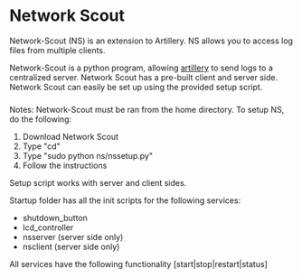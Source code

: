Network Scout
==

Network-Scout (NS) is an extension to Artillery. NS allows you to access log files from multiple clients.

Network-Scout is a python program, allowing <a href=https://github.com/trustedsec/artillery>artillery</a> to send logs to a centralized server. Network Scout has a pre-built client and server side. Network Scout can easily be set up using the provided setup script.

###
Notes:
Network-Scout must be ran from the home directory. To setup NS, do the following:
<ol>
  <li>Download Network Scout</li>
  <li>Type "cd"</li>
  <li>Type "sudo python ns/nssetup.py"</li>
  <li>Follow the instructions</li>
</ol>
Setup script works with server and client sides.


Startup folder has all the init scripts for the following services:
<ul>
  <li>shutdown_button</li>
  <li>lcd_controller</li>
  <li>nsserver (server side only)</li>
  <li>nsclient (server side only)</li>
</ul>
All services have the following functionality [start|stop|restart|status]
